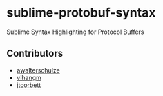 sublime-protobuf-syntax
=======================

Sublime Syntax Highlighting for Protocol Buffers

Contributors
------------
* [awalterschulze](https://github.com/awalterschulze)
* [vihangm](https://github.com/vihangm)
* [jtcorbett](https://github.com/jtcorbett)
